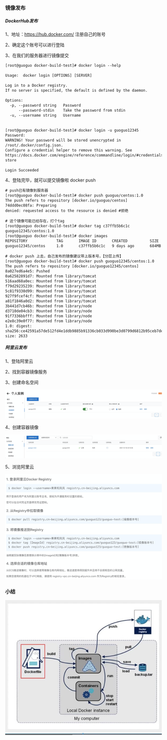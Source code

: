 ### 镜像发布

##### DockerHub发布

1、地址：https://hub.docker.com/ 注册自己的账号

2、确定这个账号可以进行登陆

3、在我们的服务器进行镜像提交

```shell
[root@guoguo docker-build-test]# docker login --help

Usage:  docker login [OPTIONS] [SERVER]

Log in to a Docker registry.
If no server is specified, the default is defined by the daemon.

Options:
  -p, --password string   Password
      --password-stdin    Take the password from stdin
  -u, --username string   Username
  

[root@guoguo docker-build-test]# docker login -u guoguo12345
Password:
WARNING! Your password will be stored unencrypted in /root/.docker/config.json.
Configure a credential helper to remove this warning. See
https://docs.docker.com/engine/reference/commandline/login/#credentials-store

Login Succeeded
```

4、登陆完毕，就可以提交镜像啦 docker push

```shell
# push已有镜像到服务器
[root@guoguo docker-build-test]# docker push guoguo/centos:1.0
The push refers to repository [docker.io/guoguo/centos]
74ddd0ec08fa: Preparing
denied: requested access to the resource is denied #拒绝

# 这个镜像可能已经存在，打个tag
[root@guoguo docker-build-test]# docker tag c37ffb5b6c1c guoguo12345/centos:1.0
[root@guoguo docker-build-test]# docker images
REPOSITORY             TAG       IMAGE ID       CREATED          SIZE
guoguo12345/centos     1.0       c37ffb5b6c1c   9 days ago       684MB

# docker push 上去，自己发布的镜像建议带上版本号，【分层上传】
[root@guoguo docker-build-test]# docker push guoguo12345/centos:1.0
The push refers to repository [docker.io/guoguo12345/centos]
8a027ed6a4e5: Pushed
0a62582891d7: Mounted from library/tomcat
516aad68a0ec: Mounted from library/tomcat
f79d29235239: Mounted from library/tomcat
5c81f9330d99: Mounted from library/tomcat
927f9fcef4cf: Mounted from library/tomcat
a81f1846a0d2: Mounted from library/tomcat
3b441d7cb46b: Mounted from library/node
d3710de04cb3: Mounted from library/node
91f7336bbfff: Mounted from library/node
e2e8c39e0f77: Mounted from library/node
1.0: digest: sha256:ce42591a57de512fd4e1ddb9885b91336cb033d990be3d0799d6812b95ceb7de size: 2633
```

##### 阿里云发布

1、登陆阿里云

2、找到容器镜像服务

3、创建命名空间

![image-20211218231636198](images/image-20211218231636198.png)

4、创建容器镜像

![image-20211218231707315](images/image-20211218231707315.png)

5、浏览阿里云

![image-20211218231824713](images/image-20211218231824713.png)

### 小结

![image-20211218233621449](images/image-20211218233621449.png)